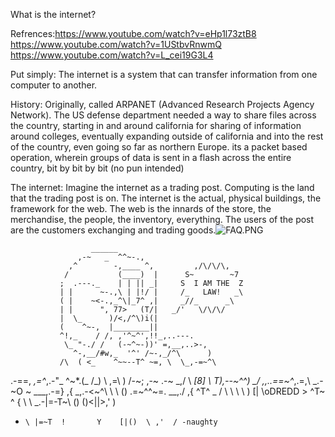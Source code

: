 What is the internet?

Refrences:https://www.youtube.com/watch?v=eHp1l73ztB8
https://www.youtube.com/watch?v=1UStbvRnwmQ
https://www.youtube.com/watch?v=L_cei19G3L4

Put simply: The internet is a system that can transfer information from one computer to another.

History:
Originally, called ARPANET (Advanced Research Projects Agency Network). The US defense department needed a way to share files across the country, starting in and around california for sharing of information around colleges, eventually expanding outside of california and into the rest of the country, even going so far as northern Europe. its a packet based operation, wherein groups of data is sent in a flash across the entire country, bit by bit by bit (no pun intended) 

The internet:
Imagine the internet as a trading post.
Computing is the land that the trading post is on.
The internet is the actual, physical buildings, the framework for the web.
The web is the innards of the store, the merchandise, the people, the inventory, everything.
The users of the post are the customers exchanging and trading goods.![FAQ.PNG]({{site.baseurl}}/FAQ.PNG)

                      ______
                   ,-~   _  ^^~-.,
                 ,^        -,____ ^,         ,/\/\/\,
                /           (____)  |      S~        ~7
               ;  .---._    | | || _|     S  I AM THE  Z
               | |      ~-.,\ | |!/ |     /_   LAW!   _\
               ( |    ~<-.,_^\|_7^ ,|     _//_      _\
               | |      ", 77>   (T/|   _/'   \/\/\/
               |  \_      )/<,/^\)i(|
               (    ^~-,  |________||
               ^!,_    / /, ,'^~^',!!_,..---.
                \_ "-./ /   (-~^~-))' =,__,..>-,
                  ^-,__/#w,_  '^' /~-,_/^\      )
               /\  ( <_    ^~~--T^ ~=, \  \_,-=~^\
  .-==,    _,=^_,.-"_  ^~*.(_  /_)    \ \,=\      )
 /-~;  \,-~ .-~  _,/ \    ___[8]_      \ T_),--~^^)
   _/   \,,..==~^_,.=,\   _.-~O   ~     \_\_\_,.-=}
 ,{       _,.-<~^\  \ \\      ()  .=~^^~=. \_\_,./
,{ ^T^ _ /  \  \  \  \ \)    [|   \oDREDD >
  ^T~ ^ { \  \ _\.-|=-T~\\    () ()\<||>,' )
   +     \ |=~T  !       Y    [|()  \ ,'  / -naughty

